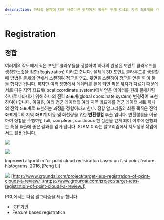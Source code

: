 ```yaml
---
description: 하나의 물체에 대해 서로다른 위치에서 획득한 두개 이상의 지역 좌표계를 가진 점군을 하나의 표준 좌표계로 정렬하는것
---
```


# Registration



## 정합

여러개의 각도에서 찍은 포인트클라우들을 정렬하여 하나의 완성된 포인트 클라우드를 생성한느것을 정합\(Registration\) 이라고 합니다. 물체의 3D 포인트 클라우드를 생성할때 방법은 물체의 앞에서 스캔하여 점군을 얻고, 뒷면을 스캔하여 점군을 얻은 후 이 둘을 합치면 됩니다. 하지만 여러 방향에서 데이터를 얻게 되면 찍은 위치가 다르기 때문에 서로 다른 지역 좌표계\(local coordinate system\)에서 얻은 데이터를 원래 물체처럼 하나로 나타내기 위해 하나의 전역 좌표계\(global coordinate system\) 변경하여 표현하여야 합니다. 이렇둣, 여러 점군 데이터의 여러 지역 좌표계를 점군 데이터 세트 하나의 전역 좌표계로 표현하는 과정을 정합이라고 한다. 정합 알고리즘의 최종 목적은 전역 좌표계로의 지역 좌표계 이동 및 회전량을 위한 **변환행렬** 추출 입니다. 변환행렬을 이용하여 정합을 수행하면 full, complete , continous 한 점군을 얻게 되어 이후에 진행되는 특징 추출에 좋은 결과를 얻게 됩니다. SLAM 이라는 알고리즘에서 지도생성 작업에서도 활용 됩니다.

 ![](https://www.spiedigitallibrary.org/ContentImages/Journals/JARSC4/10/4/045024/WebImages/JARS_10_4_045024_f024.png)

![](https://storage.googleapis.com/groundai-web-prod/media/users/user_301676/project_403379/images/icp-example.jpg)

Improved algorithm for point cloud registration based on fast point feature histograms, 2016, \[Peng Li\]

![](https://storage.googleapis.com/groundai-web-prod/media/users/user_301676/project_403379/images/registration-intro.png) [https://www.groundai.com/project/target-less-registration-of-point-clouds-a-review/1](https://www.groundai.com/project/target-less-registration-of-point-clouds-a-review/1)

PCL에서는 다음 알고리즘을 제공 합니다.

* ICP 기반 
* Feature based registration

